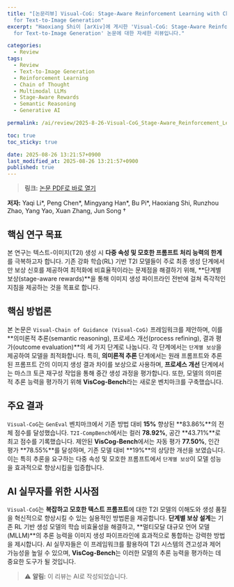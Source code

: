 ```yaml
---
title: "[논문리뷰] Visual-CoG: Stage-Aware Reinforcement Learning with Chain of Guidance
  for Text-to-Image Generation"
excerpt: "Haoxiang Shi이 [arXiv]에 게시한 'Visual-CoG: Stage-Aware Reinforcement Learning with Chain of Guidance
  for Text-to-Image Generation' 논문에 대한 자세한 리뷰입니다."

categories:
  - Review
tags:
  - Review
  - Text-to-Image Generation
  - Reinforcement Learning
  - Chain of Thought
  - Multimodal LLMs
  - Stage-Aware Rewards
  - Semantic Reasoning
  - Generative AI

permalink: /ai/review/2025-8-26-Visual-CoG_Stage-Aware_Reinforcement_Learning_with_Chain_of_Guidance_for_Text-to-Image_Generation/

toc: true
toc_sticky: true

date: 2025-08-26 13:21:57+0900
last_modified_at: 2025-08-26 13:21:57+0900
published: true
---
```

> **링크:** [논문 PDF로 바로 열기](https://arxiv.org/abs/2508.18032)

**저자:** Yaqi Li*, Peng Chen*, Mingyang Han*, Bu Pi*, Haoxiang Shi, Runzhou Zhao, Yang Yao, Xuan Zhang, Jun Song †



## 핵심 연구 목표
본 연구는 텍스트-이미지(T2I) 생성 시 **다중 속성 및 모호한 프롬프트 처리 능력의 한계**를 극복하고자 합니다. 기존 강화 학습(RL) 기반 T2I 모델들이 주로 최종 생성 단계에서만 보상 신호를 제공하여 최적화에 비효율적이라는 문제점을 해결하기 위해, **단계별 보상(stage-aware rewards)**을 통해 이미지 생성 파이프라인 전반에 걸쳐 즉각적인 지침을 제공하는 것을 목표로 합니다.

## 핵심 방법론
본 논문은 `Visual-Chain of Guidance (Visual-CoG)` 프레임워크를 제안하며, 이를 **의미론적 추론(semantic reasoning), 프로세스 개선(process refining), 결과 평가(outcome evaluation)**의 세 가지 단계로 나눕니다. 각 단계에서는 `단계별 보상`을 제공하여 모델을 최적화합니다. 특히, **의미론적 추론** 단계에서는 원래 프롬프트와 추론된 프롬프트 간의 이미지 생성 결과 차이를 보상으로 사용하며, **프로세스 개선** 단계에서는 마스크 토큰 재구성 작업을 통해 중간 생성 과정을 평가합니다. 또한, 모델의 의미론적 추론 능력을 평가하기 위해 **VisCog-Bench**라는 새로운 벤치마크를 구축했습니다.

## 주요 결과
`Visual-CoG`는 `GenEval` 벤치마크에서 기존 방법 대비 **15%** 향상된 **83.86%**의 전체 점수를 달성했습니다. `T2I-CompBench`에서는 컬러 **78.92%**, 공간 **43.71%**로 최고 점수를 기록했습니다. 제안된 **VisCog-Bench**에서는 자동 평가 **77.50%**, 인간 평가 **78.55%**를 달성하며, 기존 모델 대비 **19%**의 상당한 개선을 보였습니다. 이는 특히 추론을 요구하는 다중 속성 및 모호한 프롬프트에서 `단계별 보상`이 모델 성능을 효과적으로 향상시킴을 입증합니다.

## AI 실무자를 위한 시사점
`Visual-CoG`는 **복잡하고 모호한 텍스트 프롬프트**에 대한 T2I 모델의 이해도와 생성 품질을 혁신적으로 향상시킬 수 있는 실용적인 방법론을 제공합니다. **단계별 보상 설계**는 기존 RL 기반 생성 모델의 학습 비효율성을 해결하고, **멀티모달 대규모 언어 모델(MLLM)**의 추론 능력을 이미지 생성 파이프라인에 효과적으로 통합하는 강력한 방법을 제시합니다. AI 실무자들은 이 프레임워크를 활용하여 T2I 시스템의 견고성과 제어 가능성을 높일 수 있으며, **VisCog-Bench**는 이러한 모델의 추론 능력을 평가하는 데 중요한 도구가 될 것입니다.

> ⚠️ **알림:** 이 리뷰는 AI로 작성되었습니다.